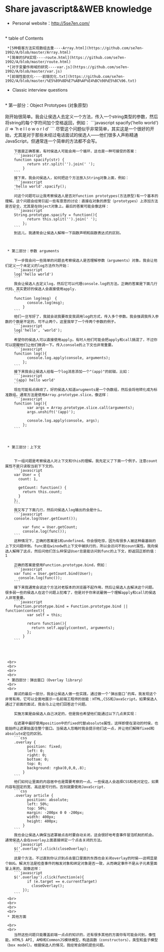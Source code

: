 Share javascript&&WEB knowledge
====

* Personal website：http://5se7en.com/
 <br>
* table of Contents
 
     *[5种极客方法实现数组去重----Array.html](https://github.com/se7en-1992/A/blob/master/Array.html)
     *[简单的SPA实现----route.html](https://github.com/se7en-1992/A/blob/master/route.html)
     *[对于变量作用域的研究----var.js](https://github.com/se7en-1992/A/blob/master/var.js)
     *[前端性能优化----前端优化.txt](https://github.com/se7en-1992/A/blob/master/%E5%89%8D%E7%AB%AF%E4%BC%98%E5%8C%96.txt)
* Classic interview questions
 <br>
     * 第一部分：Object Prototypes (对象原型)
     <br>
     <br>
         刚开始很简单。我会让侯选人去定义一个方法，传入一个string类型的参数，然后将string的每个字符间加个空格返回，例如：
        ```javascript
        spacify('hello world') // => 'h e l l o  w o r l d'
        ```
        尽管这个问题似乎非常简单，其实这是一个很好的开始，尤其是对于那些未经过电话面试的侯选人——他们很多人声称精通JavaScript，但通常连一个简单的方法都不会写。

        下面是正确答案，有时侯选人可能会用一个循环，这也是一种可接受的答案：
        ```javascript
        function spacify(str) {
              return str.split('').join(' ');
            }
        ```    
        接下来，我会问侯选人，如何把这个方法放入String对象上面，例如：
        ```javascript
        'hello world'.spacify();
        ```
        问这个问题可以让我考察侯选人是否对function prototypes(方法原型)有一个基本的理解。这个问题会经常引起一些有意思的讨论：直接在对象的原型（prototypes）上添加方法是否安全，尤其是在Object对象上。最后的答案可能会像这样：
        ```javascript
        String.prototype.spacify = function(){
              return this.split('').join(' ');
            };
        ```
        到这儿，我通常会让侯选人解释一下函数声明和函数表达式的区别。

     
     
     * 第二部分：参数 arguments
     
        下一步我会问一些简单的问题去考察侯选人是否理解参数（arguments）对象。我会让他们定义一个未定义的log方法作为开始：
        ```javascript
        log('hello world')
        ```
        我会让侯选人去定义log，然后它可以代理console.log的方法。正确的答案是下面几行代码，其实更好的侯选人会直接使用apply.
        ```
        function log(msg)　{
              console.log(msg);
            }
        ```
        他们一旦写好了，我就会说我要改变我调用log的方式，传入多个参数。我会强调我传入参数的个数是不定的，可不止两个。这里我举了一个传两个参数的例子。
        ```javascript
        log('hello', 'world');
        ```
        希望你的侯选人可以直接使用apply。有时人他们可能会把apply和call搞混了，不过你可以提醒他们让他们微调一下。传入console的上下文也非常重要。
        ```javascript
        function log(){
              console.log.apply(console, arguments);
            };
        ```    
        接下来我会让侯选人给每一个log消息添加一个"(app)"的前辍，比如：
        ```javascript
        '(app) hello world'
        ```
        现在可能有点麻烦了。好的侯选人知道arugments是一个伪数组，然后会将他转化成为标准数组。通常方法是使用Array.prototype.slice，像这样：
        ```javascript
        function log(){
              var args = Array.prototype.slice.call(arguments);
              args.unshift('(app)');

              console.log.apply(console, args);
            };
        ```

     
     
     * 第三部分：上下文
    
    
        下一组问题是考察侯选人对上下文和this的理解。我先定义了下面一个例子。注意count属性不是只读取当前下下文的。
        ```javascript
        var User = {
          count: 1,

          getCount: function() {
            return this.count;
          }
        };
        ```
        我又写了下面几行，然后问侯选人log输出的会是什么。
        ```javascript
        console.log(User.getCount());

            var func = User.getCount;
            console.log(func());
        ```    
        这种情况下，正确的答案是1和undefined。你会很吃惊，因为有很多人被这种最基础的上下文问题绊倒。func是在winodw的上下文中被执行的，所以会访问不到count属性。我向侯选人解释了这点，然后问他们怎么样保证User总是能访问到func的上下文，即返回正即的值：1

        正确的答案是使用Function.prototype.bind，例如：
        ```javascript
        var func = User.getCount.bind(User);
          console.log(func());
        ```  
        接下来我通常会说这个方法对老版本的浏览器不起作用，然后让侯选人去解决这个问题。很多弱一些的侯选人在这个问题上犯难了，但是对于你来说雇佣一个理解apply和call的侯选人非常重要。
        ```javascript
        Function.prototype.bind = Function.prototype.bind || function(context){
              var self = this;

              return function(){
                return self.apply(context, arguments);
              };
            }
        ```




     <br>
     <br>
     <br>
     <br>
     * 第四部分：弹出窗口（Overlay library）
     <br>
     <br>
        面试的最后一部分，我会让侯选人做一些实践，通过做一个‘弹出窗口’的库。我发现这个非常有用，它可以全面地展示一名前端工程师的技能：HTML,CSS和JavaScript。如果侯选人通过了前面的面试，我会马上让他们回答这个问题。

        实施方案是由侯选人自己决定的，但是我也希望他们能通过以下几点来实现：

        在遮罩中最好使用position中的fixed代替absolute属性，这样即使在滚动的时侯，也能始终让遮罩始盖住整个窗口。当侯选人忽略时我会提示他们这一点，并让他们解释fixed和absolute定位的区别。
        ```css
        .overlay {
              position: fixed;
              left: 0;
              right: 0;
              bottom: 0;
              top: 0;
              background: rgba(0,0,0,.8);
            }
        ```    
        他们如何让里面的内容居中也是需要考察的一点。一些侯选人会选择CSS和绝对定位，如果内容有固定的宽、高这是可行的。否则就要使用JavaScript.
        ```css
        .overlay article {
              position: absolute;
              left: 50%;
              top: 50%;
              margin: -200px 0 0 -200px;
              width: 400px;
              height: 400px;
            }
        ```    
        我也会让侯选人确保当遮罩被点击时要自动关闭，这会很好地考查事件冒泡机制的机会。通常侯选人会在overlay上面直接绑定一个点击关闭的方法。
        ```javascript
        $('.overlay').click(closeOverlay);
        ```
        这是个方法，不过直到你认识到点击窗口里面的东西也会关闭overlay的时侯——这明显是个BUG。解决方法是检查事件的触发对象和绑定对象是否一致，从而确定事件不是从子元素里面冒上来的，就像这样：
        ```javascript
        $('.overlay').click(function(e){
              if (e.target == e.currentTarget)
                closeOverlay();
            });
        ```    
     <br>
     <br>
     <br>
     <br>
     * 其他方面

     <br>
     <br>
        当然这些问题只能覆盖前端一点点的知识的，还有很多其他的方面你有可能会问到，像性能，HTML5 API, AMD和CommonJS模块模型，构造函数（constructors），类型和盒子模型（box model）。根据侯选人的情况，我经常会随机提些问题。
